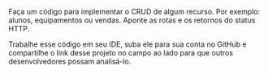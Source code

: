 Faça um código para implementar o CRUD de algum recurso. Por exemplo: alunos, equipamentos ou vendas. Aponte as rotas e os retornos do status HTTP.

Trabalhe esse código em seu IDE, suba ele para sua conta no GitHub e compartilhe o link desse projeto no campo ao lado para que outros desenvolvedores possam analisá-lo.  